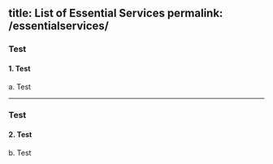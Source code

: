 
title: List of Essential Services
permalink: /essentialservices/
---

### **Test**
#### **1. Test**
a. Test

---

### **Test**
#### **2. Test**
b. Test